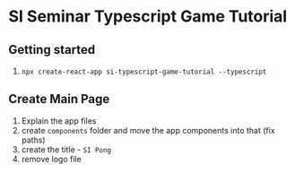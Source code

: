 # SI Seminar Typescript Game Tutorial

## Getting started

1. `npx create-react-app si-typescript-game-tutorial --typescript`

## Create Main Page

1. Explain the app files
1. create `components` folder and move the app components into that (fix paths)
2. create the title - `SI Pong`
3. remove logo file

